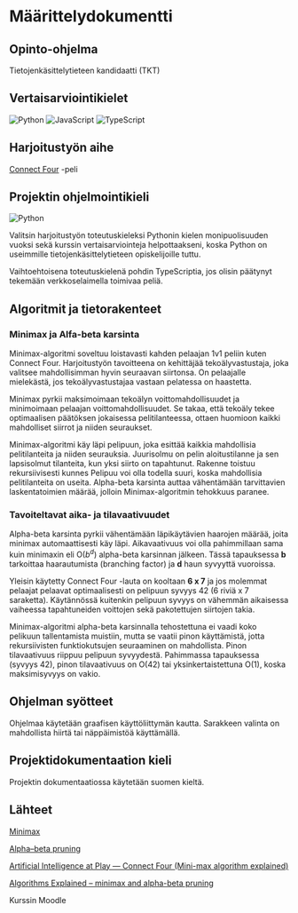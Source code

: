 # Määrittelydokumentti

## Opinto-ohjelma

Tietojenkäsittelytieteen kandidaatti (TKT)

## Vertaisarviointikielet

![Python](https://img.shields.io/badge/python-3670A0?style=for-the-badge&logo=python&logoColor=ffdd54) ![JavaScript](https://img.shields.io/badge/javascript-%23323330.svg?style=for-the-badge&logo=javascript&logoColor=%23F7DF1E) ![TypeScript](https://img.shields.io/badge/typescript-%23007ACC.svg?style=for-the-badge&logo=typescript&logoColor=white)

## Harjoitustyön aihe

[Connect Four](https://en.wikipedia.org/wiki/Connect_Four) -peli

## Projektin ohjelmointikieli

![Python](https://img.shields.io/badge/python-3670A0?style=for-the-badge&logo=python&logoColor=ffdd54)

Valitsin harjoitustyön toteutuskieleksi Pythonin kielen monipuolisuuden vuoksi sekä kurssin vertaisarviointeja helpottaakseni, koska Python on useimmille tietojenkäsittelytieteen opiskelijoille tuttu.

Vaihtoehtoisena toteutuskielenä pohdin TypeScriptia, jos olisin päätynyt tekemään verkkoselaimella toimivaa peliä.

## Algoritmit ja tietorakenteet

### Minimax ja Alfa-beta karsinta

Minimax-algoritmi soveltuu loistavasti kahden pelaajan 1v1 peliin kuten Connect Four. Harjoitustyön tavoitteena on kehittäjää tekoälyvastustaja, joka valitsee mahdollisimman hyvin seuraavan siirtonsa. On pelaajalle mielekästä, jos tekoälyvastustajaa vastaan pelatessa on haastetta.

Minimax pyrkii maksimoimaan tekoälyn voittomahdollisuudet ja minimoimaan pelaajan voittomahdollisuudet. Se takaa, että tekoäly tekee optimaalisen päätöksen jokaisessa pelitilanteessa, ottaen huomioon kaikki mahdolliset siirrot ja niiden seuraukset.

Minimax-algoritmi käy läpi pelipuun, joka esittää kaikkia mahdollisia pelitilanteita ja niiden seurauksia. Juurisolmu on pelin aloitustilanne ja sen lapsisolmut tilanteita, kun yksi siirto on tapahtunut. Rakenne toistuu rekursiivisesti kunnes Pelipuu voi olla todella suuri, koska mahdollisia pelitilanteita on useita. Alpha-beta karsinta auttaa vähentämään tarvittavien laskentatoimien määrää, jolloin Minimax-algoritmin tehokkuus paranee.

### Tavoiteltavat aika- ja tilavaativuudet

Alpha-beta karsinta pyrkii vähentämään läpikäytävien haarojen määrää, joita minimax automaattisesti käy läpi. Aikavaativuus voi olla pahimmillaan sama kuin minimaxin eli O($b^d$) alpha-beta karsinnan jälkeen. Tässä tapauksessa **b** tarkoittaa haarautumista (branching factor) ja **d** haun syvyyttä vuoroissa.

Yleisin käytetty Connect Four -lauta on kooltaan **6 x 7** ja jos molemmat pelaajat pelaavat optimaalisesti on pelipuun syvyys 42 (6 riviä x 7 saraketta). Käytännössä kuitenkin pelipuun syvyys on vähemmän aikaisessa vaiheessa tapahtuneiden voittojen sekä pakotettujen siirtojen takia.

Minimax-algoritmi alpha-beta karsinnalla tehostettuna ei vaadi koko pelikuun tallentamista muistiin, mutta se vaatii pinon käyttämistä, jotta rekursiivisten funktiokutsujen seuraaminen on mahdollista. Pinon tilavaativuus riippuu pelipuun syvyydestä. Pahimmassa tapauksessa (syvyys 42), pinon tilavaativuus on O(42) tai yksinkertaistettuna O(1), koska maksimisyvyys on vakio.

## Ohjelman syötteet

Ohjelmaa käytetään graafisen käyttöliittymän kautta. Sarakkeen valinta on mahdollista hiirtä tai näppäimistöä käyttämällä.

## Projektidokumentaation kieli

Projektin dokumentaatiossa käytetään suomen kieltä.

## Lähteet

[Minimax](https://en.wikipedia.org/wiki/Minimax)

[Alpha–beta pruning](https://en.wikipedia.org/wiki/Alpha%E2%80%93beta_pruning)

[Artificial Intelligence at Play — Connect Four (Mini-max algorithm explained)](https://medium.com/analytics-vidhya/artificial-intelligence-at-play-connect-four-minimax-algorithm-explained-3b5fc32e4a4f)

[Algorithms Explained – minimax and alpha-beta pruning](https://www.youtube.com/watch?v=l-hh51ncgDI)

Kurssin Moodle
